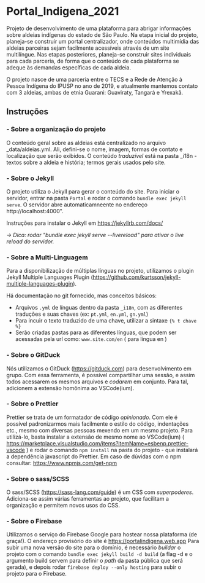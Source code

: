 # Portal_Indigena_2021

Projeto de desenvolvimento de uma plataforma para abrigar informações sobre aldeias indígenas do estado de São Paulo.
Na etapa inicial do projeto, planeja-se construir um portal centralizador, onde conteúdos multimídia das aldeias parceiras sejam facilmente acessíveis através de um site multilíngue. Nas etapas posteriores, planeja-se construir sites individuais para cada parceria, de forma que o conteúdo de cada plataforma se adeque às demandas específicas de cada aldeia.

O projeto nasce de uma parceria entre o TECS e a Rede de Atenção à Pessoa Indígena do IPUSP no ano de 2019, e atualmente mantemos contato com 3 aldeias, ambas de etnia Guarani: Guaviraty, Tangará e Yrexakã.

## Instruções

### - Sobre a organização do projeto

O conteúdo geral sobre as aldeias está centralizado no arquivo \_data/aldeias.yml. Ali, defini-se o nome, imagem, formas de contato e localização que serão exibidos.
O conteúdo _traduzível_ está na pasta \_i18n - textos sobre a aldeia e história; termos gerais usados pelo site.

### - Sobre o Jekyll

O projeto utiliza o Jekyll para gerar o conteúdo do site. Para iniciar o servidor, entrar na pasta `Portal` e rodar o comando `bundle exec jekyll serve`. O servidor abre automaticamneente no endereço http://localhost:4000".

Instruções para instalar o Jekyll em https://jekyllrb.com/docs/

_-> Dica: rodar "bundle exec jekyll serve --livereload" para ativar o live reload do servidor._

### - Sobre a Multi-Linguagem

Para a disponibilização de múltiplas línguas no projeto, utilizamos o plugin Jekyll Multiple Languages Plugin (https://github.com/kurtsson/jekyll-multiple-languages-plugin).

Há documentação no git fornecido, mas conceitos básicos:

- Arquivos `.yml` de línguas dentro da pasta `_i18n`, com as diferentes traduções e suas chaves (ex: `pt.yml`, `en.yml`, `gn.yml`)
- Para incuir o texto traduzido de uma chave, utilizar a sintaxe `{% t chave %}`
- Serão criadas pastas para as diferentes línguas, que podem ser acessadas pela url como: `www.site.com/en` ( para língua en )

### - Sobre o GitDuck

Nós utilizamos o GitDuck (https://gitduck.com) para desenvolvimento em grupo. Com essa ferramenta, é possível compartilhar uma sessão, e assim todos acessarem os mesmos arquivos e _codarem_ em conjunto. Para tal, adicionem a extensão homônima ao VSCode(ium).

### - Sobre o Prettier

Prettier se trata de um formatador de código _opinionado_. Com ele é possível padronizarmos mais facilmente o estilo do código, indentações etc., mesmo com diversas pessoas mexendo em um mesmo projeto. Para utilizá-lo, basta instalar a extensão de mesmo nome ao VSCode(ium) ( https://marketplace.visualstudio.com/items?itemName=esbenp.prettier-vscode ) e rodar o comando `npm install` na pasta do projeto - que instalará a dependência javascript do Prettier. Em caso de dúvidas com o npm consultar: https://www.npmjs.com/get-npm

### - Sobre o sass/SCSS

O sass/SCSS (https://sass-lang.com/guide) é um CSS com _superpoderes_. Adiciona-se assim várias ferramentas ao projeto, que facilitam a organização e permitem novos usos do CSS.

### - Sobre o Firebase

Utilizamos o serviço do Firebase Google para hostear nossa plataforma (de graça!). O endereço provisório do site é https://portalindigena.web.app
Para subir uma nova versão do site para o domínio, é necessário _buildar_ o projeto com o comando `bundle exec jekyll build -d build` (a flag -d e o argumento build servem para definir o _path_ da pasta pública que será gerada), e depois rodar `firebase deploy --only hosting` para subir o projeto para o Firebase.
